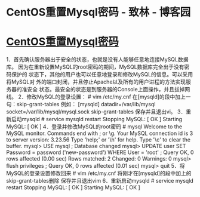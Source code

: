 
# CentOS重置Mysql密码 - 致林 - 博客园






# [CentOS重置Mysql密码](https://www.cnblogs.com/bincoding/p/6480779.html)
1．首先确认服务器出于安全的状态，也就是没有人能够任意地连接MySQL数据库。
因为在重新设置MySQL的root密码的期间，MySQL数据库完全出于没有密码保护的
状态下，其他的用户也可以任意地登录和修改MySQL的信息。可以采用将MySQL对
外的端口封闭，并且停止Apache以及所有的用户进程的方法实现服务器的准安全
状态。最安全的状态是到服务器的Console上面操作，并且拔掉网线。
2．修改MySQL的登录设置：
\# vim /etc/my.cnf
在[mysqld]的段中加上一句：skip-grant-tables
例如：
[mysqld]
datadir=/var/lib/mysql
socket=/var/lib/mysql/mysql.sock
skip-grant-tables
保存并且退出vi。
3．重新启动mysqld
\# service mysqld restart
Stopping MySQL: [ OK ]
Starting MySQL: [ OK ]
4．登录并修改MySQL的root密码
\# mysql
Welcome to the MySQL monitor. Commands end with ; or \g.
Your MySQL connection id is 3 to server version: 3.23.56
Type 'help;' or '\h' for help. Type '\c' to clear the buffer.
mysql> USE mysql ;
Database changed
mysql> UPDATE user SET Password = password ('new-password') WHERE User = 'root' ;
Query OK, 0 rows affected (0.00 sec)
Rows matched: 2 Changed: 0 Warnings: 0
mysql> flush privileges ;
Query OK, 0 rows affected (0.01 sec)
mysql> quit
5．将MySQL的登录设置修改回来
\# vim /etc/my.cnf
将刚才在[mysqld]的段中加上的skip-grant-tables删除
保存并且退出vim
6．重新启动mysqld
\# service mysqld restart
Stopping MySQL: [ OK ]
Starting MySQL: [ OK ]






